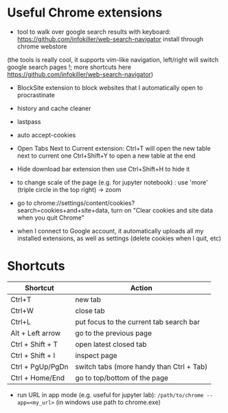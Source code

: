 
# Useful Chrome extensions
  
  * tool to walk over google search results with keyboard:
https://github.com/infokiller/web-search-navigator
install through chrome webstore

(the tools is really cool, it supports vim-like navigation, left/right will switch google search pages !; more shortcuts here https://github.com/infokiller/web-search-navigator)

* BlockSite extension to block websites that I automatically open 
to procrastinate

* history and cache cleaner

* lastpass

* auto accept-cookies

* Open Tabs Next to Current extension:
  Ctrl+T will open the new table next to current one
  Ctrl+Shift+Y to open a new table at the end

* Hide download bar extension
then use Ctrl+Shift+H to hide it

* to change scale of the page (e.g. for jupyter notebook) : 
use 'more' (triple circle in the top right) -> zoom

* go to chrome://settings/content/cookies?search=cookies+and+site+data, 
turn on "Clear cookies and site data when you quit Chrome"

* when I connect to Google account, it automatically uploads all my installed extensions, 
as well as settings (delete cookies when I quit, etc)

# Shortcuts

| Shortcut | Action |
| -------- | ------- |
| Ctrl+T | new tab|
|  Ctrl+W | close tab |
| Ctrl+L | put focus to the current tab search bar |
| Alt + Left arrow | go to the previous page |
| Ctrl + Shift + T | open latest closed tab|
| Ctrl + Shift + I | inspect page|
| Ctrl + PgUp/PgDn| switch tabs (more handy than Ctrl + Tab)|
| Ctrl + Home/End | go to top/bottom of the page |

* run URL in app mode (e.g. useful for jupyter lab):
``` /path/to/chrome --app=<my_url> ```
(in windows use path to chrome.exe)

